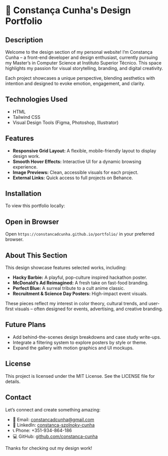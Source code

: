 # 🎨 Constança Cunha's Design Portfolio

## Description

Welcome to the design section of my personal website! I’m Constança Cunha – a front-end developer and design enthusiast, currently pursuing my Master’s in Computer Science at Instituto Superior Técnico. This space highlights my passion for visual storytelling, branding, and digital creativity.

Each project showcases a unique perspective, blending aesthetics with intention and designed to evoke emotion, engagement, and clarity.

## Technologies Used

- HTML
- Tailwind CSS
- Visual Design Tools (Figma, Photoshop, Illustrator)

## Features

- **Responsive Grid Layout:** A flexible, mobile-friendly layout to display design work.
- **Smooth Hover Effects:** Interactive UI for a dynamic browsing experience.
- **Image Previews:** Clean, accessible visuals for each project.
- **External Links:** Quick access to full projects on Behance.

## Installation

To view this portfolio locally:

## Open in Browser

Open `https://constancadcunha.github.io/portfolio/` in your preferred browser.

## About This Section

This design showcase features selected works, including:

- **Hacky Barbie:** A playful, pop-culture inspired hackathon poster.
- **McDonald’s Ad Reimagined:** A fresh take on fast-food branding.
- **Perfect Blue:** A surreal tribute to a cult anime classic.
- **Recruitment & Science Day Posters:** High-impact event visuals.

These pieces reflect my interest in color theory, cultural trends, and user-first visuals – often designed for events, advertising, and creative branding.

## Future Plans

- Add behind-the-scenes design breakdowns and case study write-ups.
- Integrate a filtering system to explore posters by style or theme.
- Expand the gallery with motion graphics and UI mockups.

## License

This project is licensed under the MIT License. See the LICENSE file for details.

## Contact

Let’s connect and create something amazing:

- 📧 Email: [constancadcunha@gmail.com](mailto:constancadcunha@gmail.com)
- 💼 LinkedIn: [constanca-szolnoky-cunha](https://www.linkedin.com/in/constanca-szolnoky-cunha)
- 📞 Phone: +351-934-864-186
- 💻 GitHub: [github.com/constanca-cunha](https://github.com/constanca-cunha)

Thanks for checking out my design work!
